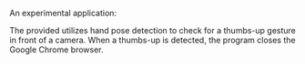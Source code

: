 An experimental application:

The provided  utilizes hand pose detection to check for a thumbs-up gesture in front of a camera. When a thumbs-up is detected, the program closes the Google Chrome browser.
